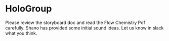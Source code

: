 # HoloGroup
Please review the storyboard doc and read the Flow Chemistry Pdf carefully. 
Shano has provided some initial sound ideas. Let us know in slack what you think.
